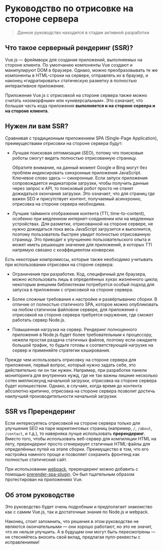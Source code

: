 # Руководство по отрисовке на стороне сервера

> Данное руководство находится в стадии активной разработки

## Что такое серверный рендеринг (SSR)?

Vue.js — фреймворк для создания приложений, выполняемых на стороне клиента. По умолчанию компоненты Vue создают и манипулируют DOM в браузере. Однако, можно преобразовывать те же компоненты в HTML-строки на сервере, отправлять их в браузер, и наконец «гидратировать» статическую разметку в полностью интерактивное приложение.

Приложение Vue.js с отрисовкой на стороне сервера также можно считать «изоморфным» или «универсальным». Это означает, что большая часть кода приложения **выполняется и на стороне сервера и на стороне клиента**.

## Нужен ли вам SSR?

Сравнивая с традиционным приложением SPA (Single-Page Application), преимуществами отрисовки на стороне сервера будут:

- Лучшая поисковая оптимизация (SEO), потому что поисковые роботы смогут видеть полностью отрисованную страницу.

  Обратите внимание, на данный момент Google и Bing могут без проблем индексировать синхронные приложения JavaScript. Ключевое слово здесь — синхронные. Если запуск приложения сопровождается индикатором загрузки, чтобы получить данные через запрос к API, то поисковый робот просто не станет дожидаться окончания загрузки. Это означает, что для страниц где важен SEO и присутствует контент, получаемый асинхронно, отрисовка на стороне сервера необходима.

- Лучшие тайминги отображения контента (TTI, time-to-content), особенно при медленном интернет-соединении или на медленных устройствах. Для разметки, отрисованной на стороне сервере, не нужно дожидаться пока весь JavaScript загрузится и выполнится, поэтому пользователь быстрее увидит полностью отрисованную страницу. Это приводит к улучшению пользовательского опыта и может иметь решающее значение для приложений, в которых TTI напрямую связано с коэффициентом конверсии.

Есть некоторые компромиссы, которые также необходимо учитывать при использовании отрисовки на стороне сервера:

- Ограничения при разработке. Код, специфичный для браузера, можно использовать лишь в определённых хуках жизненного цикла; некоторым внешним библиотекам потребуется особый подход для запуска в приложении с отрисовкой на стороне сервера.

- Более сложные требования к настройке и развёртыванию сборки. В отличие от полностью статичного SPA, которое можно опубликовать на любом статичном файловом сервере, для приложения с отрисовкой на стороне сервера требуется окружение, где сможет работать сервер Node.js.

- Повышенная нагрузка на сервер. Рендеринг полноценного приложения в Node.js будет более требовательным к процессору, нежели простая раздача статичных файлов, поэтому если ожидаете большой трафик, то будьте готовы к соответствующей нагрузке на сервер и применяйте стратегии кэширования.

Прежде чем использовать отрисовку на стороне сервера для приложения, первый вопрос, который нужно задать себе, это действительно ли он так нужен. Например, при разработке панели мониторинга для внутренних нужд, где не так важны лишние несколько сотен миллисекунд начальной загрузки, отрисовка на стороне сервера будет излишеством. Однако, в случаях, когда время до контента абсолютно критично, отрисовка на стороне сервера позволит достичь наилучшей производительности начальной загрузки.

## SSR vs Пререндеринг

Если интересуетесь отрисовкой на стороне сервера только для улучшения SEO на паре маркетинговых страниц (например, `/`, `/about`, `/contact`, и т.д.), то наверняка лучше использовать **пререндеринг**. Вместо того, чтобы использовать веб-сервер для компиляции HTML на лету, пререндеринг просто сгенерирует статичные HTML-файлы для определённых путей на этапе сборки. Преимущество в том, что его настройка намного проще и позволяет сохранить фронтенд как полностью статический сайт.

При использовании [webpack](https://webpack.js.org/), пререндеринг можно добавить с помощью [prerender-spa-plugin](https://github.com/chrisvfritz/prerender-spa-plugin). Он был тщательным образом протестирован на приложениях Vue.

## Об этом руководстве

<!-- [//]: # 'TODO: This guide is focused on server-rendered Single-Page Applications using Node.js as the server. Mixing Vue SSR with other backend setups is a topic of its own and briefly discussed in a [dedicated section].' -->

Это руководство будет очень подробным и предполагает знакомство как с самим Vue.js, так и достаточные знания по Node.js и webpack.

<!-- [//]: # 'If you prefer a higher-level solution that provides a smooth out-of-the-box experience, you should probably give [Nuxt.js](https://nuxtjs.org/) a try. It's built upon the same Vue stack but abstracts away a lot of the boilerplate, and provides some extra features such as static site generation. However, it may not suit your use case if you need more direct control of your app's structure. Regardless, it would still be beneficial to read through this guide to understand better how things work together.' -->

<!-- [//]: # 'TODO: As you read along, it would be helpful to refer to the official [HackerNews Demo](https://github.com/vuejs/vue-hackernews-2.0/), which makes use of most of the techniques covered in this guide' -->

Наконец, стоит запомнить, что решения в этом руководстве не являются окончательными — они хорошо работают, но это не значит, что их нельзя улучшить. А в будущем они могут быть пересмотрены — не стесняйтесь вносить свой вклад, предлагая пулл-реквесты с исправлениями!
